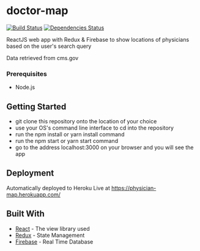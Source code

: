 # doctor-map
[![Build Status](https://travis-ci.org/nt2013/flickr-photos.svg?branch=master)](https://travis-ci.org/nt2013/flickr-photos) [![Dependencies Status](https://david-dm.org/nt2013/doctor-map.svg)](https://david-dm.org/nt2013/doctor-map.svg)


ReactJS web app with Redux & Firebase to show locations of physicians based on the user's search query

Data retrieved from cms.gov

### Prerequisites

- Node.js

## Getting Started

- git clone this repository onto the location of your choice
- use your OS's command line interface to cd into the repository
- run the npm install or yarn install command
- run the npm start or yarn start command
- go to the address localhost:3000 on your browser and you will see the app

## Deployment

Automatically deployed to Heroku
Live at https://physician-map.herokuapp.com/

## Built With

* [React](https://github.com/facebook/react) - The view library used
* [Redux](https://github.com/reduxjs/redux) - State Management
* [Firebase](https://firebase.google.com/docs/database/) - Real Time Database

